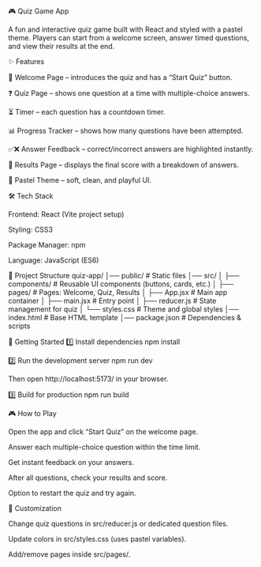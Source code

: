 🎮 Quiz Game App

A fun and interactive quiz game built with React and styled with a pastel theme. Players can start from a welcome screen, answer timed questions, and view their results at the end.

✨ Features

🌸 Welcome Page – introduces the quiz and has a “Start Quiz” button.

❓ Quiz Page – shows one question at a time with multiple-choice answers.

⏳ Timer – each question has a countdown timer.

📊 Progress Tracker – shows how many questions have been attempted.

✅❌ Answer Feedback – correct/incorrect answers are highlighted instantly.

📜 Results Page – displays the final score with a breakdown of answers.

🎨 Pastel Theme – soft, clean, and playful UI.

🛠️ Tech Stack

Frontend: React (Vite project setup)

Styling: CSS3

Package Manager: npm

Language: JavaScript (ES6)

📂 Project Structure quiz-app/ │── public/ # Static files │── src/ │ ├── components/ # Reusable UI components (buttons, cards, etc.) │ ├── pages/ # Pages: Welcome, Quiz, Results │ ├── App.jsx # Main app container │ ├── main.jsx # Entry point │ ├── reducer.js # State management for quiz │ └── styles.css # Theme and global styles │── index.html # Base HTML template │── package.json # Dependencies & scripts

🚀 Getting Started 1️⃣ Install dependencies npm install

2️⃣ Run the development server npm run dev

Then open http://localhost:5173/ in your browser.

3️⃣ Build for production npm run build

🎮 How to Play

Open the app and click “Start Quiz” on the welcome page.

Answer each multiple-choice question within the time limit.

Get instant feedback on your answers.

After all questions, check your results and score.

Option to restart the quiz and try again.

🌈 Customization

Change quiz questions in src/reducer.js or dedicated question files.

Update colors in src/styles.css (uses pastel variables).

Add/remove pages inside src/pages/.
